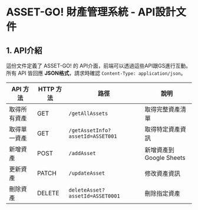 # ASSET-GO! 財產管理系統 - API設計文件

## **1. API介紹**
這份文件定義了 ASSET-GO! 的 API介面，前端可以透過這些API跟GS進行互動。
所有 API 皆回應 **JSON格式**，請求時確認 `Content-Type: application/json`。

| API 方法 | HTTP 方法 | 路徑 | 說明 |
|----------|----------|------|------|
| 取得所有資產 | GET | `/getAllAssets` | 取得完整資產清單 |
| 取得單一資產 | GET | `/getAssetInfo?assetId=ASSET001` | 取得特定資產資訊 |
| 新增資產 | POST | `/addAsset` | 新增資產到Google Sheets |
| 更新資產 | PATCH | `/updateAsset` | 修改資產資訊 |
| 刪除資產 | DELETE | `deleteAsset?assetId=ASSET0001` | 刪除指定資產 | 